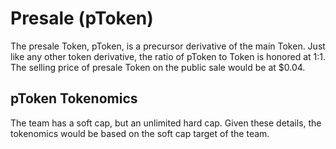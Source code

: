 # Presale (pToken)

The presale Token, pToken, is a precursor derivative of the main Token. Just like any other token derivative, the ratio of pToken to Token is honored at 1:1. The selling price of presale Token on the public sale would be at $0.04.

## pToken Tokenomics

The team has a soft cap, but an unlimited hard cap. Given these details, the tokenomics would be based on the soft cap target of the team.
